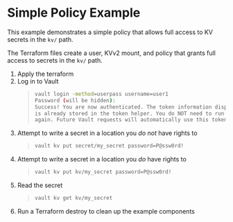 # Simple Policy Example

This example demonstrates a simple policy that allows full access to KV secrets in the `kv/` path.

The Terraform files create a user, KVv2 mount, and policy that grants full access to secrets in the `kv/` path.

1. Apply the terraform
2. Log in to Vault
    >
    > ```bash
    > vault login -method=userpass username=user1
    > Password (will be hidden):
    > Success! You are now authenticated. The token information displayed below
    > is already stored in the token helper. You do NOT need to run "vault login"
    > again. Future Vault requests will automatically use this token.
    > ```
    >
3. Attempt to write a secret in a location you *do not* have rights to
    >
    > ```bash
    > vault kv put secret/my_secret password=P@ssw0rd!
    > ```
    >
4. Attempt to write a secret in a location you *do* have rights to
    >
    > ```bash
    > vault kv put kv/my_secret password=P@ssw0rd!
    > ```
    >
5. Read the secret
    >
    > ```bash
    > vault kv get kv/my_secret
    > ```
    >
6. Run a Terraform destroy to clean up the example components
